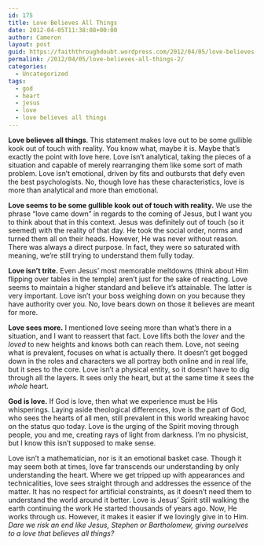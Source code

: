 ```yaml
---
id: 175
title: Love Believes All Things
date: 2012-04-05T11:38:08+00:00
author: Cameron
layout: post
guid: https://faiththroughdoubt.wordpress.com/2012/04/05/love-believes-all-things/
permalink: /2012/04/05/love-believes-all-things-2/
categories:
  - Uncategorized
tags:
  - god
  - heart
  - jesus
  - love
  - love believes all things
---
```

**Love believes all things**. This statement makes love out to be some gullible kook out of touch with reality. You know what, maybe it is. Maybe that’s exactly the point with love here. Love isn’t analytical, taking the pieces of a situation and capable of merely rearranging them like some sort of math problem. Love isn’t emotional, driven by fits and outbursts that defy even the best psychologists. No, though love has these characteristics, love is more than analytical and more than emotional.

**Love seems to be some gullible kook out of touch with reality.** We use the phrase “love came down” in regards to the coming of Jesus, but I want you to think about that in this context. Jesus was definitely out of touch (so it seemed) with the reality of that day. He took the social order, norms and turned them all on their heads. However, He was never without reason. There was always a direct purpose. In fact, they were so saturated with meaning, we’re still trying to understand them fully today.

**Love isn’t trite.** Even Jesus’ most memorable meltdowns (think about Him flipping over tables in the temple) aren’t just for the sake of reacting. Love seems to maintain a higher standard and believe it’s attainable. The latter is very important. Love isn’t your boss weighing down on you because they have authority over you. No, love bears down on those it believes are meant for more.

**Love sees more.** I mentioned love seeing more than what’s there in a situation, and I want to reassert that fact. Love lifts both the _lover_ and the _loved_ to new heights and knows both can reach them. Love, not seeing what is prevalent, focuses on what is actually there. It doesn’t get bogged down in the roles and characters we all portray both online and in real life, but it sees to the core. Love isn’t a physical entity, so it doesn’t have to dig through all the layers. It sees only the heart, but at the same time it sees the _whole_ heart.

**God is love.** If God is love, then what we experience must be His whisperings. Laying aside theological differences, love is the part of God, who sees the hearts of all men, still prevalent in this world wreaking havoc on the status quo today. Love is the urging of the Spirit moving through people, you and me, creating rays of light from darkness. I’m no physicist, but I know this isn’t supposed to make sense.

Love isn’t a mathematician, nor is it an emotional basket case. Though it may seem both at times, love far transcends our understanding by only understanding the heart. Where we get tripped up with appearances and technicalities, love sees straight through and addresses the essence of the matter. It has no respect for artificial constraints, as it doesn’t need them to understand the world around it better. Love is Jesus’ Spirit still walking the earth continuing the work He started thousands of years ago. Now, He works through _us_. However, it makes it easier if we lovingly give in to Him. _Dare we risk an end like Jesus, Stephen or Bartholomew, giving ourselves to a love that believes all things?_